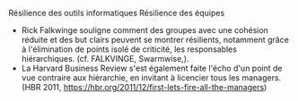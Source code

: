 Résilience des outils informatiques
Résilience des équipes
  * Rick Falkwinge souligne comment des groupes avec une cohésion réduite et des but clairs peuvent se montrer résilients, notamment grâce à l'élimination de points isolé de criticité, les responsables hiérarchiques. (cf. FALKVINGE, Swarmwise,).
  * La Harvard Business Review s'est également faite l'écho d'un point de vue contraire aux hiérarchie, en invitant à licencier tous les managers. (HBR 2011, https://hbr.org/2011/12/first-lets-fire-all-the-managers)
